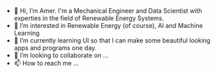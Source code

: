 - 👋 Hi, I’m Amer. I'm a Mechanical Engineer and Data Scientist with experties in the field of Renewable Energy Systems.
- 👀 I’m interested in Renewable Energy (of course), AI and Machine Learning
- 🌱 I’m currently learning UI so that I can make some beautiful looking apps and programs one day. 
- 💞️ I’m looking to collaborate on ...
- 📫 How to reach me ...

<!---
Amertastic/Amertastic is a ✨ special ✨ repository because its `README.md` (this file) appears on your GitHub profile.
You can click the Preview link to take a look at your changes.
--->
